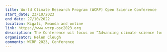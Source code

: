 ```yaml
---
title: World Climate Research Program (WCRP) Open Science Conference
start_date: 23/10/2023
end_date: 27/10/2022
location: Kigali, Rwanda and online
link: https://www.wcrp-osc2023.org
description: The Conference wil focus on “Advancing climate science for a sustainable future”, with the major goal of bridging science and society.
organisator: Helen Cleugh
comments: WCRP 2023, Conference
---
```

